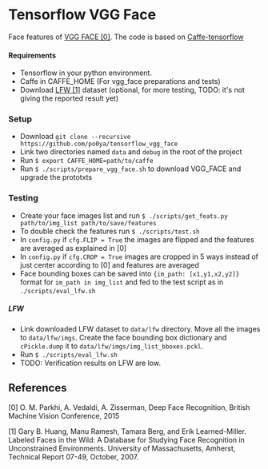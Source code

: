 # Tensorflow VGG Face

Face features of [VGG FACE [0]](http://www.robots.ox.ac.uk/~vgg/software/vgg_face/). The code is based on [Caffe-tensorflow](https://github.com/ethereon/caffe-tensorflow)


#### Requirements
- Tensorflow in your python environment.
- Caffe in CAFFE_HOME (For vgg_face preparations and tests)
- Download [LFW [1]](http://vis-www.cs.umass.edu/lfw/) dataset (optional, for more testing, TODO: it's not giving the reported result yet)

### Setup
- Download `git clone --recursive https://github.com/po0ya/tensorflow_vgg_face`
- Link two directories named `data` and `debug` in the root of the project
- Run `$ export CAFFE_HOME=path/to/caffe`
- Run `$ ./scripts/prepare_vgg_face.sh` to download VGG_FACE and upgrade the prototxts

### Testing
- Create your face images list and run `$ ./scripts/get_feats.py path/to/img_list path/to/save/features`
- To double check the features run `$ ./scripts/test.sh`
- In `config.py` if `cfg.FLIP = True` the images are flipped and the features are averaged as explained in [0]
- In `config.py` if `cfg.CROP = True` images are cropped in 5 ways instead of just center according to [0] and features are averaged
- Face bounding boxes can be saved into `{im_path: [x1,y1,x2,y2]}` format for `im_path in img_list` and fed to the test script
as in `./scripts/eval_lfw.sh`

##### LFW
- Link downloaded LFW dataset to `data/lfw` directory. Move all the images to `data/lfw/imgs`. Create the face bounding box dictionary 
and `cPickle.dump` it to `data/lfw/imgs/img_list_bboxes.pckl`.
- Run `$ ./scripts/eval_lfw.sh` 
- TODO: Verification results on LFW are low.

## References
 [0]  O. M. Parkhi, A. Vedaldi, A. Zisserman, Deep Face Recognition, British Machine Vision Conference, 2015 
 
 [1] Gary B. Huang, Manu Ramesh, Tamara Berg, and Erik Learned-Miller. Labeled Faces in the Wild: A Database for Studying Face Recognition in Unconstrained Environments. University of Massachusetts, Amherst, Technical Report 07-49, October, 2007.
